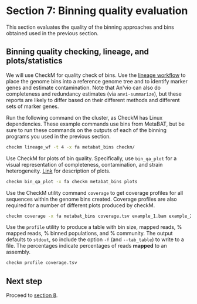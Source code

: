 # Section 7: Binning quality evaluation

This section evaluates the quality of the binning approaches and bins obtained used in the previous section.

## Binning quality checking, lineage, and plots/statistics

We will use CheckM for quality check of bins. Use the [lineage workflow][checkm-lineage-wf-link] to place the genome bins into a reference genome tree and to identify marker genes and estimate contamination. Note that An'vio can also do completeness and redundancy estimates (via `anvi-summarize`), but these reports are likely to differ based on their different methods and different sets of marker genes.

Run the following command on the cluster, as CheckM has Linux dependencies. These example commands use bins from MetaBAT, but be sure to run these commands on the outputs of each of the binning programs you used in the previous section.

```bash
checkm lineage_wf -t 4 -x fa metabat_bins checkm/
```

Use CheckM for plots of bin quality. Specifically, use `bin_qa_plot` for a visual representation of completeness, contamination, and strain heterogeneity. [Link][checkm-bin-qa-plot-link] for description of plots.

```bash
checkm bin_qa_plot -x fa checkm metabat_bins plots
```

Use the CheckM utility command `coverage` to get coverage profiles for all sequences within the genome bins created. Coverage profiles are also required for a number of different plots produced by checkM.

```bash
checkm coverage -x fa metabat_bins coverage.tsv example_1.bam example_2.bam
```

Use the `profile` utility to produce a table with bin size, mapped reads, % mapped reads, % binned populations, and % community. The output defaults to `stdout`, so include the option `-f` (and `--tab_table`) to write to a file. The percentages indicate percentages of reads **mapped** to an assembly.

```bash
checkm profile coverage.tsv
```

## Next step

Proceed to [section 8][section8-link].

[checkm-lineage-wf-link]: https://github.com/Ecogenomics/CheckM/wiki/Workflows#lineage-specific-workflow
[checkm-bin-qa-plot-link]: https://github.com/Ecogenomics/CheckM/wiki/Plots#bin_qa_plot
[section8-link]: ../section_8